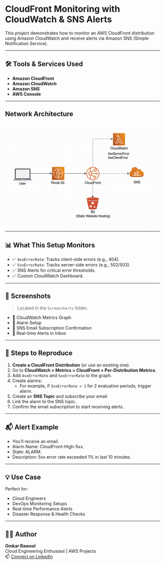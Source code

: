 #  CloudFront Monitoring with CloudWatch & SNS Alerts

This project demonstrates how to monitor an AWS CloudFront distribution using Amazon CloudWatch and receive alerts via Amazon SNS (Simple Notification Service).

---

## 🛠️ Tools & Services Used
- **Amazon CloudFront**
- **Amazon CloudWatch**
- **Amazon SNS**
- **AWS Console**

---

## Network Architecture

![CloudFront Architecture Digram](Architecture/Architecture.png)

---

## 📊 What This Setup Monitors

- ✅ `4xxErrorRate`: Tracks client-side errors (e.g., 404).
- ✅ `5xxErrorRate`: Tracks server-side errors (e.g., 502/503).
- ✅ SNS Alerts for critical error thresholds.
- ✅ Custom CloudWatch Dashboard.

---

## 📸 Screenshots

> Located in the `Screenshorts` folder.

- 📌 CloudWatch Metrics Graph
- 📌 Alarm Setup
- 📌 SNS Email Subscription Confirmation
- 📌 Real-time Alerts in Inbox

---

## 🚀 Steps to Reproduce

1. **Create a CloudFront Distribution** (or use an existing one).
2. Go to **CloudWatch > Metrics > CloudFront > Per-Distribution Metrics**.
3. Add `4xxErrorRate` and `5xxErrorRate` to the graph.
4. Create alarms:
   - For example, if `5xxErrorRate > 1` for 2 evaluation periods, trigger alarm.
5. Create an **SNS Topic** and subscribe your email.
6. Link the alarm to the SNS topic.
7. Confirm the email subscription to start receiving alerts.

---

## 📬 Alert Example

- You’ll receive an email.
- Alarm Name: CloudFront-High-5xx.
- State: ALARM.
- Description: 5xx error rate exceeded 1% in last 10 minutes.

---

## 💡 Use Case

Perfect for:
- Cloud Engineers
- DevOps Monitoring Setups
- Real-time Performance Alerts
- Disaster Response & Health Checks

---

## 🧑‍💻 Author

**Omkar Rawool**  
Cloud Engineering Enthusiast | AWS Projects  
📫 [Connect on LinkedIn](https://www.linkedin.com/in/omkar-cloud-engineer)


